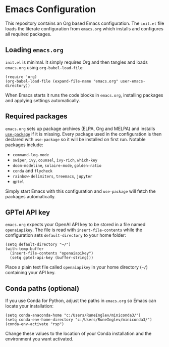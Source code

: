 # Emacs Configuration

This repository contains an Org based Emacs configuration. The `init.el` file loads the literate configuration from `emacs.org` which installs and configures all required packages.

## Loading `emacs.org`

`init.el` is minimal. It simply requires Org and then tangles and loads `emacs.org` using `org-babel-load-file`:

```elisp
(require 'org)
(org-babel-load-file (expand-file-name "emacs.org" user-emacs-directory))
```

When Emacs starts it runs the code blocks in `emacs.org`, installing packages and applying settings automatically.

## Required packages

`emacs.org` sets up package archives (ELPA, Org and MELPA) and installs [`use-package`](https://github.com/jwiegley/use-package) if it is missing. Every package used in the configuration is then declared with `use-package` so it will be installed on first run. Notable packages include:

- `command-log-mode`
- `swiper`, `ivy`, `counsel`, `ivy-rich`, `which-key`
- `doom-modeline`, `solaire-mode`, `golden-ratio`
- `conda` and `flycheck`
- `rainbow-delimiters`, `treemacs`, `jupyter`
- `gptel`

Simply start Emacs with this configuration and `use-package` will fetch the packages automatically.

## GPTel API key

`emacs.org` expects your OpenAI API key to be stored in a file named `openaiapikey`. The file is read with `insert-file-contents` while the configuration sets `default-directory` to your home folder:

```elisp
(setq default-directory "~/")
(with-temp-buffer
  (insert-file-contents "openaiapikey")
  (setq gptel-api-key (buffer-string)))
```

Place a plain text file called `openaiapikey` in your home directory (`~/`) containing your API key.

## Conda paths (optional)

If you use Conda for Python, adjust the paths in `emacs.org` so Emacs can locate your installation:

```elisp
(setq conda-anaconda-home "c:/Users/RuneInglev/miniconda3/")
(setq conda-env-home-directory "c:/Users/RuneInglev/miniconda3/")
(conda-env-activate "rsp")
```

Change these values to the location of your Conda installation and the environment you want activated.
